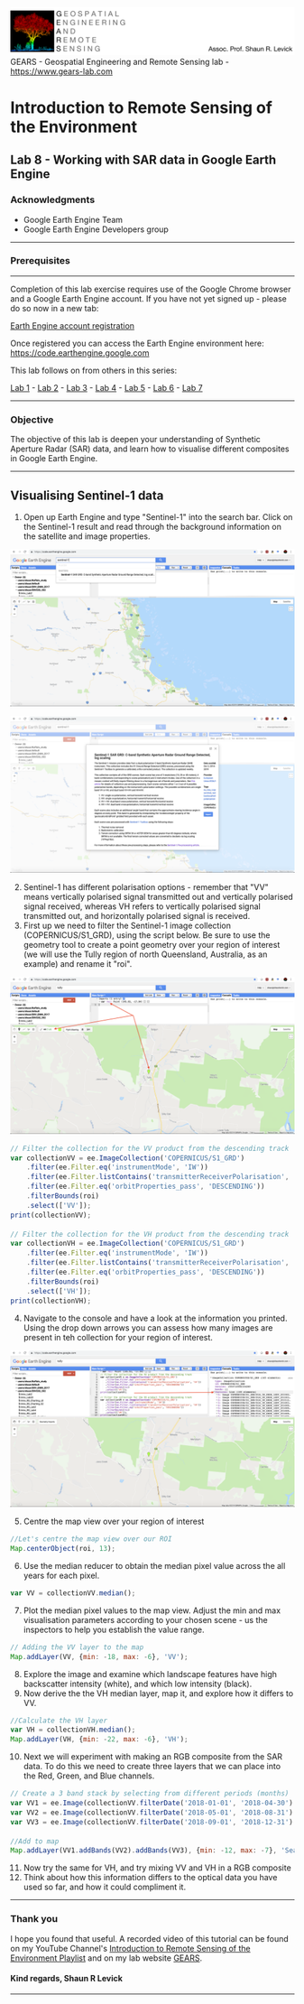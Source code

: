 ![Shaun Levick](Logo3.png)
GEARS - Geospatial Engineering and Remote Sensing lab - https://www.gears-lab.com

# Introduction to Remote Sensing of the Environment
Lab 8 - Working with SAR data in Google Earth Engine
--------------

### Acknowledgments
- Google Earth Engine Team
- Google Earth Engine Developers group

------

### Prerequisites
-------------

Completion of this lab exercise requires use of the Google Chrome browser and a Google Earth Engine account. If you have not yet signed up - please do so now in a new tab:

[Earth Engine account registration](https://signup.earthengine.google.com/)

Once registered you can access the Earth Engine environment here:
https://code.earthengine.google.com

This lab follows on from others in this series:

[Lab 1](https://github.com/geospatialeco/GEARS/blob/master/Intro_RS_Lab1.md) -
[Lab 2](https://github.com/geospatialeco/GEARS/blob/master/Intro_RS_Lab2.md) -
[Lab 3](https://github.com/geospatialeco/GEARS/blob/master/Intro_RS_Lab3.md) -
[Lab 4](https://github.com/geospatialeco/GEARS/blob/master/Intro_RS_Lab4.md) -
[Lab 5](https://github.com/geospatialeco/GEARS/blob/master/Intro_RS_Lab5.md) -
[Lab 6](https://github.com/geospatialeco/GEARS/blob/master/Intro_RS_Lab6.md) -
[Lab 7](https://github.com/geospatialeco/GEARS/blob/master/Intro_RS_Lab7.md)


------------------------------------------------------------------------

### Objective


The objective of this lab is deepen your understanding of Synthetic Aperture Radar (SAR) data, and learn how to visualise different composites in Google Earth Engine.

----------

## Visualising Sentinel-1 data

1. Open up Earth Engine and type "Sentinel-1" into the search bar. Click on the Sentinel-1 result and read through the background information on the satellite and image properties.

![Figure 1. Search for Sentinel-1 data](screenshots/l8_sent1.png)

![Figure 2. Sentinel-1 information](screenshots/l8_sentinfo.png)

2. Sentinel-1 has different polarisation options - remember that "VV" means vertically polarised signal transmitted out and vertically polarised signal received, whereas VH refers to vertically polarised signal transmitted out, and horizontally polarised signal is received.
3. First up we need to filter the Sentinel-1 image collection (COPERNICUS/S1_GRD), using the script below. Be sure to use the geometry tool to create a point geometry over your region of interest (we will use the Tully region of north Queensland, Australia, as an example) and rename it "roi".

![Figure 3. Tully](screenshots/l8_tully.png)

```JavaScript
// Filter the collection for the VV product from the descending track
var collectionVV = ee.ImageCollection('COPERNICUS/S1_GRD')
    .filter(ee.Filter.eq('instrumentMode', 'IW'))
    .filter(ee.Filter.listContains('transmitterReceiverPolarisation', 'VV'))
    .filter(ee.Filter.eq('orbitProperties_pass', 'DESCENDING'))
    .filterBounds(roi)
    .select(['VV']);
print(collectionVV);

// Filter the collection for the VH product from the descending track
var collectionVH = ee.ImageCollection('COPERNICUS/S1_GRD')
    .filter(ee.Filter.eq('instrumentMode', 'IW'))
    .filter(ee.Filter.listContains('transmitterReceiverPolarisation', 'VH'))
    .filter(ee.Filter.eq('orbitProperties_pass', 'DESCENDING'))
    .filterBounds(roi)
    .select(['VH']);
print(collectionVH);
```

4. Navigate to the console and have a look at the information you printed. Using the drop down arrows you can assess how many images are present in teh collection for your region of interest.

![Figure 4. Console](screenshots/l8_console.png)


5. Centre the map view over your region of interest

```JavaScript
//Let's centre the map view over our ROI
Map.centerObject(roi, 13);
```

6. Use the median reducer to obtain the median pixel value across the all years for each pixel.

```JavaScript
var VV = collectionVV.median();
```
7. Plot the median pixel values to the map view. Adjust the min and max visualisation parameters according to your chosen scene - us the inspectors to help you establish the value range.

```JavaScript
// Adding the VV layer to the map
Map.addLayer(VV, {min: -18, max: -6}, 'VV');
```

8. Explore the image and examine which landscape features have high backscatter intensity (white), and which low intensity (black).
9. Now derive the the VH median layer, map it, and explore how it differs to VV.

```JavaScript
//Calculate the VH layer
var VH = collectionVH.median();
Map.addLayer(VH, {min: -22, max: -6}, 'VH');
```

10. Next we will experiment with making an RGB composite from the SAR data. To do this we need to create three layers that we can place into the Red, Green, and Blue channels.

```JavaScript
// Create a 3 band stack by selecting from different periods (months)
var VV1 = ee.Image(collectionVV.filterDate('2018-01-01', '2018-04-30').median());
var VV2 = ee.Image(collectionVV.filterDate('2018-05-01', '2018-08-31').median());
var VV3 = ee.Image(collectionVV.filterDate('2018-09-01', '2018-12-31').median());

//Add to map
Map.addLayer(VV1.addBands(VV2).addBands(VV3), {min: -12, max: -7}, 'Season composite');
```
11. Now try the same for VH, and try mixing VV and VH in a RGB composite
12. Think about how this information differs to the optical data you have used so far, and how it could compliment it.
-------

### Thank you

I hope you found that useful. A recorded video of this tutorial can be found on my YouTube Channel's [Introduction to Remote Sensing of the Environment Playlist](https://www.youtube.com/playlist?list=PLf6lu3bePWHDi3-lrSqiyInMGQXM34TSV) and on my lab website [GEARS](https://www.gears-lab.com).

#### Kind regards, Shaun R Levick
------
